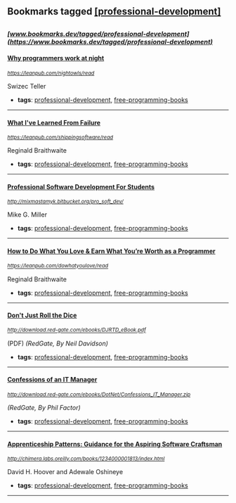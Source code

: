 ## Bookmarks tagged [[professional-development]](https://www.bookmarks.dev?q=[professional-development])

_<sup><sup>[www.bookmarks.dev/tagged/professional-development](https://www.bookmarks.dev/tagged/professional-development)</sup></sup>_
---
#### [Why programmers work at night](https://leanpub.com/nightowls/read)
_<sup>https://leanpub.com/nightowls/read</sup>_

Swizec Teller
* **tags**: [professional-development](../tagged/professional-development.md), [free-programming-books](../tagged/free-programming-books.md)
---
#### [What I've Learned From Failure](https://leanpub.com/shippingsoftware/read)
_<sup>https://leanpub.com/shippingsoftware/read</sup>_

Reginald Braithwaite
* **tags**: [professional-development](../tagged/professional-development.md), [free-programming-books](../tagged/free-programming-books.md)
---
#### [Professional Software Development For Students](http://mixmastamyk.bitbucket.org/pro_soft_dev/)
_<sup>http://mixmastamyk.bitbucket.org/pro_soft_dev/</sup>_

Mike G. Miller
* **tags**: [professional-development](../tagged/professional-development.md), [free-programming-books](../tagged/free-programming-books.md)
---
#### [How to Do What You Love & Earn What You’re Worth as a Programmer](https://leanpub.com/dowhatyoulove/read)
_<sup>https://leanpub.com/dowhatyoulove/read</sup>_

Reginald Braithwaite
* **tags**: [professional-development](../tagged/professional-development.md), [free-programming-books](../tagged/free-programming-books.md)
---
#### [Don't Just Roll the Dice](http://download.red-gate.com/ebooks/DJRTD_eBook.pdf)
_<sup>http://download.red-gate.com/ebooks/DJRTD_eBook.pdf</sup>_

(PDF) *(RedGate, By Neil Davidson)*
* **tags**: [professional-development](../tagged/professional-development.md), [free-programming-books](../tagged/free-programming-books.md)
---
#### [Confessions of an IT Manager](http://download.red-gate.com/ebooks/DotNet/Confessions_IT_Manager.zip)
_<sup>http://download.red-gate.com/ebooks/DotNet/Confessions_IT_Manager.zip</sup>_

*(RedGate, By Phil Factor)*
* **tags**: [professional-development](../tagged/professional-development.md), [free-programming-books](../tagged/free-programming-books.md)
---
#### [Apprenticeship Patterns: Guidance for the Aspiring Software Craftsman](http://chimera.labs.oreilly.com/books/1234000001813/index.html)
_<sup>http://chimera.labs.oreilly.com/books/1234000001813/index.html</sup>_

David H. Hoover and Adewale Oshineye
* **tags**: [professional-development](../tagged/professional-development.md), [free-programming-books](../tagged/free-programming-books.md)
---
